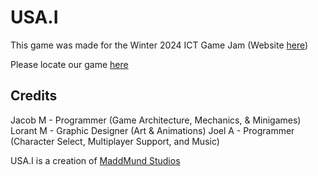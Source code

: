 # USA.I

This game was made for the Winter 2024 ICT Game Jam (Website [here](https://globalgamejam.org/jam-sites/2024/ict-game-jam))

Please locate our game [here](https://globalgamejam.org/games/2024/usai-2)

## Credits
Jacob M - Programmer (Game Architecture, Mechanics, & Minigames)
Lorant M - Graphic Designer (Art & Animations)
Joel A - Programmer (Character Select, Multiplayer Support, and Music)


USA.I is a creation of [MaddMund Studios](https://maddmundstudios.itch.io/)
